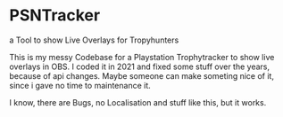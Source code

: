 # PSNTracker
a Tool to show Live Overlays for Tropyhunters

This is my messy Codebase for a Playstation Trophytracker to show live overlays in OBS. I coded it in 2021 and fixed some stuff over the years, because of api changes.
Maybe someone can make someting nice of it, since i gave no time to maintenance it.

I know, there are Bugs, no Localisation and stuff like this, but it works.





